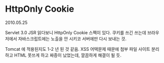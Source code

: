 # HttpOnly Cookie

2010.05.25

Servlet 3.0 JSR 읽다보니 HttpOnly Cookie 스펙이 있다.
쿠키를 쓰긴 쓰는데 브라우저에서 자바스크립트에는 노출을 안 시키코 서버에만 다시 보내는 것.

Tomcat 에 적용된지도 1-2 년 된 것 같음.
XSS 어택문제 때문에 첨부 파일 사이트 분리하고 HTML 못쓰게 하고 짜증이 났었는데,
깔끔하게 해결이 될 듯.
